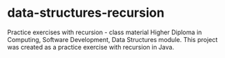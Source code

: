 # data-structures-recursion
Practice exercises with recursion - class material
Higher Diploma in Computing, Software Development, Data Structures module. 
This project was created as a practice exercise with recursion in Java.
